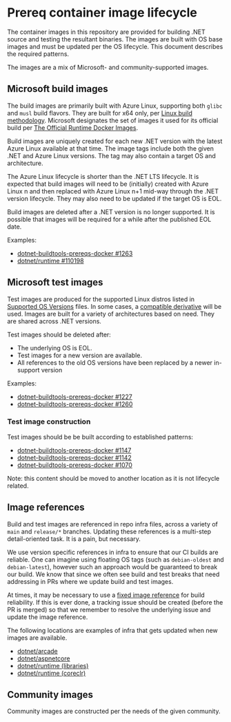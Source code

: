 # Prereq container image lifecycle

The container images in this repository are provided for building .NET source and testing the resultant binaries. The images are built with OS base images and must be updated per the OS lifecycle. This document describes the required patterns.

The images are a mix of Microsoft- and community-supported images.

## Microsoft build images

The build images are primarily built with Azure Linux, supporting both `glibc` and `musl` build flavors. They are built for x64 only, per [Linux build methodology](https://github.com/dotnet/runtime/blob/main/docs/project/linux-build-methodology.md). Microsoft designates the set of images it used for its official build per [The Official Runtime Docker Images](https://github.com/dotnet/runtime/blob/main/docs/workflow/using-docker.md#the-official-runtime-docker-images).

Build images are uniquely created for each new .NET version with the latest Azure Linux available at that time. The image tags include both the given .NET and Azure Linux versions. The tag may also contain a target OS and architecture.

The Azure Linux lifecycle is shorter than the .NET LTS lifecycle. It is expected that build images will need to be (initially) created with Azure Linux n and then replaced with Azure Linux n+1 mid-way through the .NET version lifecycle. They may also need to be updated if the target OS is EOL.

Build images are deleted after a .NET version is no longer supported. It is possible that images will be required for a while after the published EOL date.

Examples:

- [dotnet-buildtools-prereqs-docker #1263](https://github.com/dotnet/dotnet-buildtools-prereqs-docker/pull/1263)
- [dotnet/runtime #110198](https://github.com/dotnet/runtime/pull/110198)

## Microsoft test images

Test images are produced for the supported Linux distros listed in [Supported OS Versions](https://github.com/dotnet/core/blob/main/os-lifecycle-policy.md) files. In some cases, a [compatible derivative](https://github.com/dotnet/core/blob/main/support.md#compatible-derivatives) will be used. Images are built for a variety of architectures based on need. They are shared across .NET versions.

Test images should be deleted after:

- The underlying OS is EOL.
- Test images for a new version are available.
- All references to the old OS versions have been replaced by a newer in-support version

Examples:

- [dotnet-buildtools-prereqs-docker #1227](https://github.com/dotnet/dotnet-buildtools-prereqs-docker/pull/1227)
- [dotnet-buildtools-prereqs-docker #1260](https://github.com/dotnet/dotnet-buildtools-prereqs-docker/issues/1260)

### Test image construction

Test images should be be built according to established patterns:

- [dotnet-buildtools-prereqs-docker #1147](https://github.com/dotnet/dotnet-buildtools-prereqs-docker/pull/1147)
- [dotnet-buildtools-prereqs-docker #1142](https://github.com/dotnet/dotnet-buildtools-prereqs-docker/pull/1142)
- [dotnet-buildtools-prereqs-docker #1070](https://github.com/dotnet/dotnet-buildtools-prereqs-docker/pull/1070)

Note: this content should be moved to another location as it is not lifecycle related.

## Image references

Build and test images are referenced in repo infra files, across a variety of `main` and `release/*` branches. Updating these references is a multi-step detail-oriented task. It is a pain, but necessary.

We use version specific references in infra to ensure that our CI builds are reliable. One can imagine using floating OS tags (such as `debian-oldest` and `debian-latest`), however such an approach would be guaranteed to break our build. We know that since we often see build and test breaks that need addressing in PRs where we update build and test images.

At times, it may be necessary to use a [fixed image reference](https://github.com/dotnet/runtime/pull/110199#discussion_r1859075989) for build reliability. If this is ever done, a tracking issue should be created (before the PR is merged) so that we remember to resolve the underlying issue and update the image reference.

The following locations are examples of infra that gets updated when new images are available.

- [dotnet/arcade](https://github.com/dotnet/arcade/tree/main/eng/common/templates-official/)
- [dotnet/aspnetcore](https://github.com/dotnet/aspnetcore/tree/main/.azure/pipelines)
- [dotnet/runtime (libraries)](https://github.com/dotnet/runtime/blob/main/eng/pipelines/libraries/helix-queues-setup.yml)
- [dotnet/runtime (coreclr)](https://github.com/dotnet/runtime/blob/main/eng/pipelines/coreclr/templates/helix-queues-setup.yml)

## Community images

Community images are constructed per the needs of the given community.
